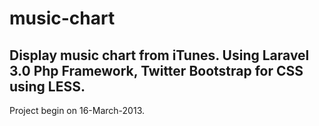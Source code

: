 music-chart
===========

Display music chart from iTunes. Using Laravel 3.0 Php Framework, Twitter Bootstrap for CSS using LESS.
------
Project begin on 16-March-2013. 
